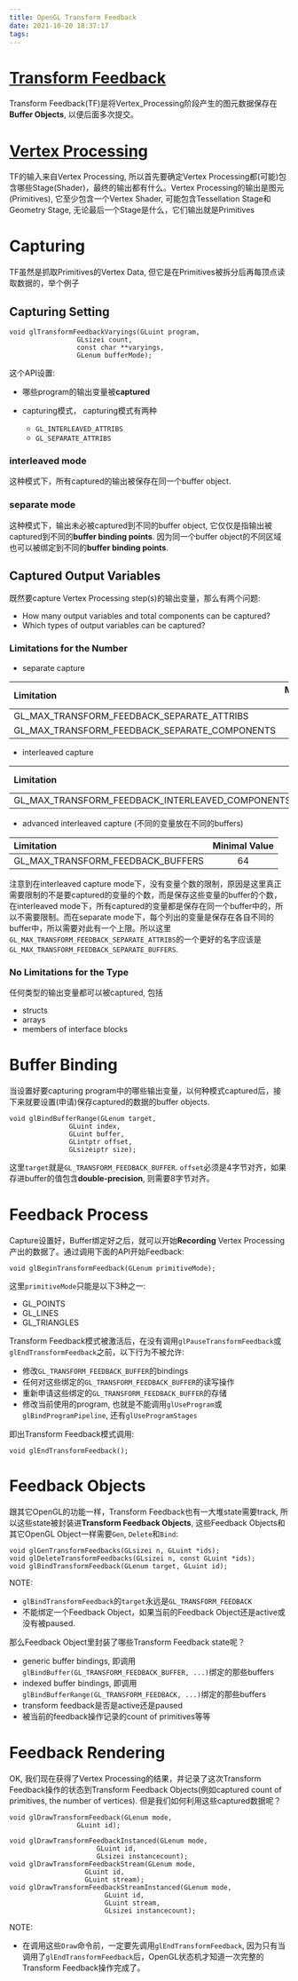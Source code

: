 ```yaml
---
title: OpenGL Transform Feedback
date: 2021-10-20 18:37:17
tags:
---
```


# [Transform Feedback](https://www.khronos.org/opengl/wiki/Transform_Feedback)

Transform Feedback(TF)是将Vertex_Processing阶段产生的图元数据保存在**Buffer Objects**, 以便后面多次提交。

<!--more-->

# [Vertex Processing](https://www.khronos.org/opengl/wiki/Vertex_Processing)

TF的输入来自Vertex Processing, 所以首先要确定Vertex Processing都(可能)包含哪些Stage(Shader)，最终的输出都有什么。Vertex Processing的输出是图元(Primitives), 它至少包含一个Vertex Shader, 可能包含Tessellation Stage和Geometry Stage, 无论最后一个Stage是什么，它们输出就是Primitives

# Capturing

TF虽然是抓取Primitives的Vertex Data, 但它是在Primitives被拆分后再每顶点读取数据的，举个例子

## Capturing Setting
```
void glTransformFeedbackVaryings(GLuint program,
				 GLsizei count,
				 const char **varyings,
				 GLenum bufferMode);
```

这个API设置:
- 哪些program的输出变量被**captured**
- capturing模式， capturing模式有两种

    - `GL_INTERLEAVED_ATTRIBS`
    - `GL_SEPARATE_ATTRIBS`

### interleaved mode
这种模式下，所有captured的输出被保存在同一个buffer object.

### separate mode
这种模式下，输出未必被captured到不同的buffer object, 它仅仅是指输出被captured到不同的**buffer binding points**. 因为同一个buffer object的不同区域也可以被绑定到不同的**buffer binding points**.

## Captured Output Variables
既然要capture Vertex Processing step(s)的输出变量，那么有两个问题:
- How many output variables and total components can be captured?
- Which types of output variables can be captured?

### Limitations for the Number
- separate capture

| Limitation                                       | Minimal Value |
|:-------------------------------------------------|:-------------:|
| GL_MAX_TRANSFORM_FEEDBACK_SEPARATE_ATTRIBS       | 4             |
| GL_MAX_TRANSFORM_FEEDBACK_SEPARATE_COMPONENTS    | 4             |

- interleaved capture

| Limitation                                       | Minimal Value |
|:-------------------------------------------------|:-------------:|
| GL_MAX_TRANSFORM_FEEDBACK_INTERLEAVED_COMPONENTS | 64            |

- advanced interleaved capture (不同的变量放在不同的buffers)

| Limitation                                       | Minimal Value |
|:-------------------------------------------------|:-------------:|
| GL_MAX_TRANSFORM_FEEDBACK_BUFFERS                | 64            |

注意到在interleaved capture mode下，没有变量个数的限制，原因是这里真正需要限制的不是要captured的变量的个数，而是保存这些变量的buffer的个数，在interleaved mode下，所有captured的变量都是保存在同一个buffer中的，所以不需要限制。而在separate mode下，每个列出的变量是保存在各自不同的buffer中，所以需要对此有一个上限。所以这里`GL_MAX_TRANSFORM_FEEDBACK_SEPARATE_ATTRIBS`的一个更好的名字应该是`GL_MAX_TRANSFORM_FEEDBACK_SEPARATE_BUFFERS`.

### No Limitations for the Type 
任何类型的输出变量都可以被captured, 包括
- structs
- arrays
- members of interface blocks

# Buffer Binding
当设置好要capturing program中的哪些输出变量，以何种模式captured后，接下来就要设置(申请)保存captured的数据的buffer objects.

```
void glBindBufferRange(GLenum target,
		       GLuint index,
		       GLuint buffer,
		       GLintptr offset,
		       GLsizeiptr size);
```

这里`target`就是`GL_TRANSFORM_FEEDBACK_BUFFER`. `offset`必须是4字节对齐，如果存进buffer的值包含**double-precision**, 则需要8字节对齐。

# Feedback Process
Capture设置好，Buffer绑定好之后，就可以开始**Recording** Vertex Processing产出的数据了。通过调用下面的API开始Feedback:
```
void glBeginTransformFeedback(GLenum primitiveMode);
```

这里`primitiveMode`只能是以下3种之一:
- GL_POINTS
- GL_LINES
- GL_TRIANGLES

Transform Feedback模式被激活后，在没有调用`glPauseTransformFeedback`或`glEndTransformFeedback`之前，以下行为不被允许:
- 修改`GL_TRANSFORM_FEEDBACK_BUFFER`的bindings
- 任何对这些绑定的`GL_TRANSFORM_FEEDBACK_BUFFER`的读写操作
- 重新申请这些绑定的`GL_TRANSFORM_FEEDBACK_BUFFER`的存储
- 修改当前使用的program, 也就是不能调用`glUseProgram`或`glBindProgramPipeline`, 还有`glUseProgramStages`

即出Transform Feedback模式调用:
```
void glEndTransformFeedback();
```

# Feedback Objects
跟其它OpenGL的功能一样，Transform Feedback也有一大堆state需要track, 所以这些state被封装进**Transform Feedback Objects**, 这些Feedback Objects和其它OpenGL Object一样需要`Gen`, `Delete`和`Bind`:

```
void glGenTransformFeedbacks(GLsizei n, GLuint *ids);
void glDeleteTransformFeedbacks(GLsizei n, const GLuint *ids);
void glBindTransformFeedback(GLenum target, GLuint id);
```

NOTE:
- `glBindTransformFeedback`的`target`永远是`GL_TRANSFORM_FEEDBACK`
- 不能绑定一个Feedback Object，如果当前的Feedback Object还是active或没有被paused.

那么Feedback Object里封装了哪些Transform Feedback state呢？
- generic buffer bindings, 即调用`glBindBuffer(GL_TRANSFORM_FEEDBACK_BUFFER, ...)`绑定的那些buffers
- indexed buffer bindings, 即调用`glBindBufferRange(GL_TRANSFORM_FEEDBACK, ...)`绑定的那些buffers
- transform feedback是否是active还是paused
- 被当前的feedback操作记录的count of primitives等等

# Feedback Rendering
OK, 我们现在获得了Vertex Processing的结果，并记录了这次Transform Feedback操作的状态到Transform Feedback Objects(例如captured count of primitives, the number of vertices). 但是我们如何利用这些captured数据呢？

```
void glDrawTransformFeedback(GLenum mode,
			     GLuint id);

void glDrawTransformFeedbackInstanced(GLenum mode,
				      GLuint id,
				      GLsizei instancecount);
void glDrawTransformFeedbackStream(GLenum mode,
				   GLuint id,
				   GLuint stream);
void glDrawTransformFeedbackStreamInstanced(GLenum mode,
					    GLuint id,
					    GLuint stream,
					    GLsizei instancecount);
```

NOTE:
- 在调用这些`Draw`命令前，一定要先调用`glEndTransformFeedback`, 因为只有当调用了`glEndTransformFeedback`后，OpenGL状态机才知道一次完整的Transform Feedback操作完成了。


